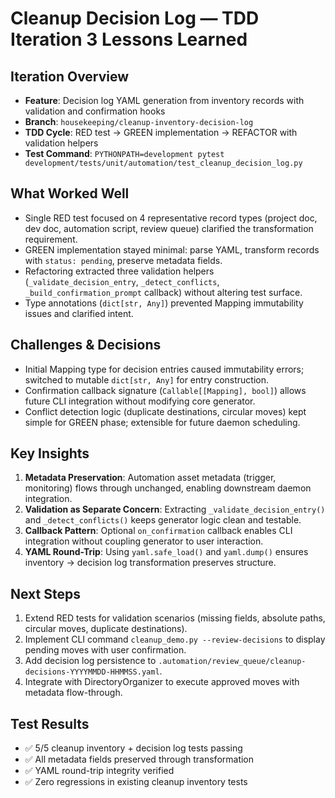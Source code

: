 # Cleanup Decision Log — TDD Iteration 3 Lessons Learned

## Iteration Overview

- **Feature**: Decision log YAML generation from inventory records with validation and confirmation hooks
- **Branch**: `housekeeping/cleanup-inventory-decision-log`
- **TDD Cycle**: RED test → GREEN implementation → REFACTOR with validation helpers
- **Test Command**: `PYTHONPATH=development pytest development/tests/unit/automation/test_cleanup_decision_log.py`

## What Worked Well

- Single RED test focused on 4 representative record types (project doc, dev doc, automation script, review queue) clarified the transformation requirement.
- GREEN implementation stayed minimal: parse YAML, transform records with `status: pending`, preserve metadata fields.
- Refactoring extracted three validation helpers (`_validate_decision_entry`, `_detect_conflicts`, `_build_confirmation_prompt` callback) without altering test surface.
- Type annotations (`dict[str, Any]`) prevented Mapping immutability issues and clarified intent.

## Challenges & Decisions

- Initial Mapping type for decision entries caused immutability errors; switched to mutable `dict[str, Any]` for entry construction.
- Confirmation callback signature (`Callable[[Mapping], bool]`) allows future CLI integration without modifying core generator.
- Conflict detection logic (duplicate destinations, circular moves) kept simple for GREEN phase; extensible for future daemon scheduling.

## Key Insights

1. **Metadata Preservation**: Automation asset metadata (trigger, monitoring) flows through unchanged, enabling downstream daemon integration.
2. **Validation as Separate Concern**: Extracting `_validate_decision_entry()` and `_detect_conflicts()` keeps generator logic clean and testable.
3. **Callback Pattern**: Optional `on_confirmation` callback enables CLI integration without coupling generator to user interaction.
4. **YAML Round-Trip**: Using `yaml.safe_load()` and `yaml.dump()` ensures inventory → decision log transformation preserves structure.

## Next Steps

1. Extend RED tests for validation scenarios (missing fields, absolute paths, circular moves, duplicate destinations).
2. Implement CLI command `cleanup_demo.py --review-decisions` to display pending moves with user confirmation.
3. Add decision log persistence to `.automation/review_queue/cleanup-decisions-YYYYMMDD-HHMMSS.yaml`.
4. Integrate with DirectoryOrganizer to execute approved moves with metadata flow-through.

## Test Results

- ✅ 5/5 cleanup inventory + decision log tests passing
- ✅ All metadata fields preserved through transformation
- ✅ YAML round-trip integrity verified
- ✅ Zero regressions in existing cleanup inventory tests
